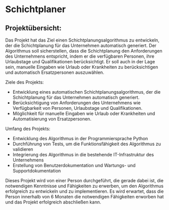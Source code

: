 # Schichtplaner

## Projektübersicht:

Das Projekt hat das Ziel einen Schichtplanungsalgorithmus zu entwickeln, der die Schichtplanung für das Unternehmen automatisch generiert. Der Algorithmus soll sicherstellen, dass die Schichtplanung den Anforderungen des Unternehmens entspricht, indem er die verfügbaren Personen, ihre Urlaubstage und Qualifikationen berücksichtigt. Er soll auch in der Lage sein, manuelle Eingaben wie Urlaub oder Krankheiten zu berücksichtigen und automatisch Ersatzpersonen auszuwählen.

Ziele des Projekts:

-   Entwicklung eines automatischen Schichtplanungsalgorithmus, der die Schichtplanung für das Unternehmen automatisch generiert.
-   Berücksichtigung von Anforderungen des Unternehmens wie Verfügbarkeit von Personen, Urlaubstage und Qualifikationen.
-   Möglichkeit für manuelle Eingaben wie Urlaub oder Krankheiten und Automatisierung von Ersatzpersonen.

Umfang des Projekts:

-   Entwicklung des Algorithmus in der Programmiersprache Python
-   Durchführung von Tests, um die Funktionsfähigkeit des Algorithmus zu validieren
-   Integrierung des Algorithmus in die bestehende IT-Infrastruktur des Unternehmens
-   Erstellung von Benutzerdokumentation und Wartungs- und Supportdokumentation

Dieses Projekt wird von einer Person durchgeführt, die gerade dabei ist, die notwendigen Kenntnisse und Fähigkeiten zu erwerben, um den Algorithmus erfolgreich zu entwickeln und zu implementieren. Es wird erwartet, dass die Person innerhalb von 6 Monaten die notwendigen Fähigkeiten erworben hat und das Projekt erfolgreich abschließen kann.
